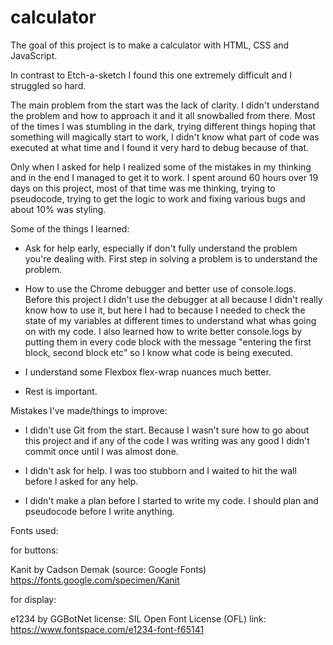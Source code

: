 # calculator
The goal of this project is to make a calculator with HTML, CSS and JavaScript.


In contrast to Etch-a-sketch I found this one extremely difficult and I struggled so hard.

The main problem from the start was the lack of clarity. I didn't understand the problem and how to approach it and it all snowballed from there. Most of the times I was stumbling in the dark, trying different things hoping that something will magically start to work, I didn't know what part of code was executed at what time and I found it very hard to debug because of that.

Only when I asked for help I realized some of the mistakes in my thinking and in the end I managed to get it to work. I spent around 60 hours over 19 days on this project, most of that time was me thinking, trying to pseudocode, trying to get the logic to work and fixing various bugs and about 10% was styling.


Some of the things I learned:


- Ask for help early, especially if don't fully understand the problem you're dealing with. First step in solving a problem is to understand the problem.

- How to use the Chrome debugger and better use of console.logs. Before this project I didn't use the debugger at all because I didn't really know how to use it, but here I had to because I needed to check the state of my variables at different times to understand what whas going on with my code.
I also learned how to write better console.logs by putting them in every code block with the message "entering the first block, second block etc" so I know what code is being executed.

- I understand some Flexbox flex-wrap nuances much better.

- Rest is important.


Mistakes I've made/things to improve:


- I didn't use Git from the start. Because I wasn't sure how to go about this project and if any of the code I was writing was any good I didn't commit once until I was almost done.

- I didn't ask for help. I was too stubborn and I waited to hit the wall before I asked for any help.

- I didn't make a plan before I started to write my code. I should plan and pseudocode before I write anything.




Fonts used:

for buttons:

Kanit by Cadson Demak
(source: Google Fonts)
https://fonts.google.com/specimen/Kanit

for display:

e1234 by GGBotNet
license: SIL Open Font License (OFL)
link: https://www.fontspace.com/e1234-font-f65141